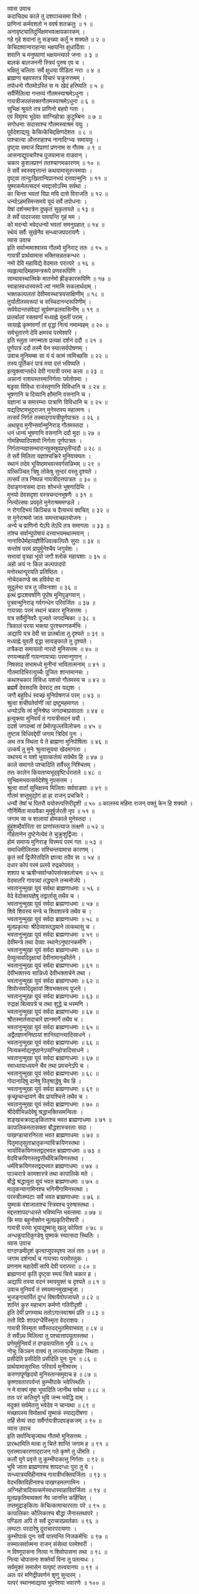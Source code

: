 व्यास उवाच  
कदाचिदथ काले तु दशपञ्चसमा विभो ।  
प्राणिनां कर्मवशतो न ववर्ष शतक्रतुः ॥ १ ॥  
अनावृष्ट्यातिदुर्भिक्षमभवत्क्षयकारकम् ।  
गहे गृहे शवानां तु सङ्ख्या कर्तुं न शक्यते ॥ २ ॥  
केचिदश्वान्वराहान्वा भक्षयन्ति क्षुधार्दिताः ।  
शवानि च मनुष्याणां भक्षयन्त्यपरे जनाः ॥ ३ ॥  
बालकं बालजननी स्त्रियं पुरुष एव च ।  
भक्षितुं चलिताः सर्वे क्षुधया पीडिता नराः ॥ ४ ॥  
ब्राह्मणा बहवस्तत्र विचारं चक्रुरुत्तमम् ।  
तपोधनो गौतमोऽस्ति स नः खेदं हरिष्यति ॥ ५ ॥  
सर्वैर्मिलित्वा गन्तव्यं गौतमस्याश्रमेऽधुना ।  
गायत्रीजपसंसक्तगौतमस्याश्रमेऽधुना ॥ ६ ॥  
सुभिक्षं श्रूयते तत्र प्राणिनो बहवो गताः ।  
एवं विमृश्य भूदेवाः साग्निहोत्राः कुटुम्बिनः ॥ ७ ॥  
सगोधनाः सदासाश्च गौतमस्याश्रमं ययुः ।  
पूर्वदेशाद्ययुः केचित्केचिद्दक्षिणदेशतः ॥ ८ ॥  
पाश्चात्या औत्तराहाश्च नानादिग्भ्यः समाययुः ।  
दृष्ट्‌वा समाजं विप्राणां प्रणनाम स गौतमः ॥ ९ ॥  
आसनाद्युपचारैश्च पूजयामास वाडवान् ।  
चकार कुशलप्रश्नं ततश्चागमकारणम् ॥ १० ॥  
ते सर्वे स्वस्ववृत्तान्तं कथयामासुरुत्स्मयाः ।  
दृष्ट्‌वा तान्दुःखितान्विप्रानभयं दत्तवान्मुनिः ॥ ११ ॥  
युष्माकमेतत्सदनं भवद्दासोऽस्मि सर्वथा ।  
का चिन्ता भवतां विप्रा मयि दासे विराजति ॥ १२ ॥  
धन्योऽहमस्मिन्समये यूयं सर्वे तपोधनाः ।  
येषां दर्शनमात्रेण दुष्कृतं सुकृतायते ॥ १३ ॥  
ते सर्वे पादरजसा पावयन्ति गृहं मम ।  
को मदन्यो भवेद्‌धन्यो भवतां समनुग्रहात् ॥ १४ ॥  
स्थेयं सर्वैः सुखेनैव सन्ध्याजपपरायणैः ।  
व्यास उवाच  
इति सर्वान्ममाश्वास्य गौतमो मुनिराट् ततः ॥ १५ ॥  
गायत्रीं प्रार्थयामास भक्तिसन्नतकन्धरः ।  
नमो देवि महाविद्ये वेदमातः परात्परे ॥ १६ ॥  
व्याहृत्यादिमहामन्त्ररूपे प्रणवरूपिणि ।  
साम्यावस्थात्मिके मातर्नमो ह्रीङ्काररूपिणि ॥ १७ ॥  
स्वाहास्वधास्वरूपे त्वां नमामि सकलार्थदाम् ।  
भक्तकल्पलतां देवीमवस्थात्रयसाक्षिणीम् ॥ १८ ॥  
तुर्यातीतस्वरूपां च सच्चिदानन्दरूपिणीम् ।  
सर्ववेदान्तसंवेद्यां सूर्यमण्डलवासिनीम् ॥ १९ ॥  
प्रातर्बालां रक्तवर्णां मध्याह्ने युवतीं पराम् ।  
सायाह्ने कृष्णवर्णां तां वृद्धां नित्यं नमाम्यहम् ॥ २० ॥  
सर्वभूतारणे देवि क्षमस्व परमेश्वरि ।  
इति स्तुता जगन्माता प्रत्यक्षं दर्शनं ददौ ॥ २१ ॥  
पूर्णपात्रं ददौ तस्मै येन स्यात्सर्वपोषणम् ।  
उवाच मुनिमम्बा सा यं यं कामं त्वमिच्छसि ॥ २२ ॥  
तस्य पूर्तिकरं पात्रं मया दत्तं भविष्यति ।  
इत्युक्त्वान्तर्दधे देवी गायत्री परमा कला ॥ २३ ॥  
अन्नानां राशयस्तस्मानिर्गताः पर्वतोपमाः ।  
षड्रसा विविधा राजंस्तृणानि विविधानि च ॥ २४ ॥  
भूषणानि च दिव्यानि क्षौमानि वसनानि च ।  
यज्ञानां च समारम्भाः पात्राणि विविधानि च ॥ २५ ॥  
यद्यदिष्टमभूद्‌राजन् मुनेस्तस्य महात्मनः ।  
तत्सर्वं निर्गतं तस्माद्‌गायत्रीपूर्णपात्रतः ॥ २६ ॥  
अथाहूय मुनीन्सर्वान्मुनिराड् गौतमस्तदा ।  
धनं धान्यं भूषणानि वसनानि ददौ मुदा ॥ २७ ॥  
गोमहिष्यादिपशवो निर्गताः पूर्णपात्रतः ।  
निर्गतान्यज्ञसम्भारान्स्रुक्स्रुवप्रभृतीन्ददौ ॥ २८ ॥  
ते सर्वे मिलिता यज्ञांश्चक्रिरे मुनिवाक्यतः ।  
स्थानं तदेव भूयिष्ठमभवत्स्वर्गसन्निभम् ॥ २९ ॥  
यत्किञ्चित् त्रिषु लोकेषु सुन्दरं वस्तु दृश्यते ।  
तत्सर्वं तत्र निष्पन्नं गायत्रीदत्तपात्रतः ॥ ३० ॥  
देवाङ्‌गनासमा दाराः शोभन्ते भूषणादिभिः ।  
मुनयो देवसदृशा वस्त्रचन्दनभूषणैः ॥ ३१ ॥  
नित्योत्सवः प्रववृते मुनेराश्रममण्डले ।  
न रोगादिभयं किञ्चिन्न च दैत्यभयं क्वचित् ॥ ३२ ॥  
स मुनेराश्रमो जातः समन्ताच्छतयोजनः ।  
अन्ये च प्राणिनो येऽपि तेऽपि तत्र समागताः ॥ ३३ ॥  
तांश्च सर्वान्पुपोषायं दत्त्वाभयमथात्मवान् ।  
नानाविधैर्महायज्ञैर्विधिवत्कल्पितैः सुराः ॥ ३४ ॥  
सन्तोषं परमं प्रापुर्मुनेश्चैव जगुर्यशः ।  
सभायां वृत्रहा भूयो जगौ श्लोकं महायशाः ॥ ३५ ॥  
अहो अयं नः किल कल्पपादपो  
मनोरथान्पूरयति प्रतिष्ठितः ।  
नोचेदकाण्डे क्व हविर्वपा वा  
सुदुर्लभा यत्र तु जीवनाशा ॥ ३६ ॥  
इत्थं द्वादशवर्षाणि पुपोष मुनिपुङ्‌गवान् ।  
पुत्रवन्मुनिराड् गर्वगन्धेन परिवर्जितः ॥ ३७ ॥  
गायत्र्याः परमं स्थानं चकार मुनिसत्तमः ।  
यत्र सर्वैर्मुनिवरैः पूज्यते जगदम्बिका ॥ ३८ ॥  
त्रिकालं परया भक्त्या पुरश्चरणकर्मभिः ।  
अद्यापि यत्र देवी सा प्रातर्बाला तु दृश्यते ॥ ३९ ॥  
मध्याह्ने युवती वृद्धा सायङ्काले तु दृश्यते ।  
तत्रैकदा समायातो नारदो मुनिसत्तमः ॥ ४० ॥  
रणयन्महतीं गायन्गायत्र्याः परमान्गुणान् ।  
निषसाद सभामध्ये मुनीनां भावितात्मनाम् ॥ ४१ ॥  
गौतमादिभिरत्युच्चैः पूजितः शान्तमानसः ।  
कथाश्चकार विविधा यशसो गौतमस्य च ॥ ४२ ॥  
ब्रह्मर्षे देवसदसि देवराट् तव यद्यशः ।  
जगौ बहुविधं स्वच्छं मुनिपोषणजं परम् ॥ ४३ ॥  
श्रुत्वा शचीपतेर्वाणीं त्वां द्रष्टुमहमागतः ।  
धन्योऽसि त्वं मुनिश्रेष्ठ जगदम्बाप्रसादतः ॥ ४४ ॥  
इत्युक्त्वा मुनिवर्यं तं गायत्रीसदनं ययौ ।  
ददर्श जगदम्बां तां प्रेमोत्फुल्लविलोचनः ॥ ४५ ॥  
तुष्टाव विधिवद्देवीं जगाम त्रिदिवं पुनः ।  
अथ तत्र स्थिता ये ते ब्राह्मणा मुनिपोषिताः ॥ ४६ ॥  
उत्कर्षं तु मुनेः श्रुत्वासूयया खेदमागताः ।  
यथास्य न यशो भूयात्कर्तव्यं सर्वथैव हि ॥ ४७ ॥  
काले समागते पश्चादिति सर्वैस्तु निश्चितम् ।  
ततः कालेन कियताप्यभूद्‌वृष्टिर्धरातले ॥ ४८ ॥  
सुभिक्षमभवत्सर्वदेशेषु नृपसत्तम ।  
श्रुत्वा वार्तां सुभिक्षस्य मिलिताः सर्ववाडवाः ॥ ४९ ॥  
गौतमं शप्तुमुद्योगं हा हा राजन् प्रचक्रिरे ।  
धन्यौ तेषां च पितरौ ययोरुत्पत्तिरीदृशी ॥ ५० ॥
कालस्य महिमा राजन् वक्तुं केन हि शक्यते ।  
गौर्निर्मिता माययैका मुमूर्षुर्जरती नृप ॥ ५१ ॥  
जगाम सा च शालायां होमकाले मुनेस्तदा ।  
हुंहुंशब्दैर्वारिता सा प्राणांस्तत्याज तत्क्षणे ॥ ५२ ॥  
गौर्हतानेन दुष्टेनेत्येवं ते चुक्रुशुर्द्विजाः ।  
होमं समाप्य मुनिराङ्‌ विस्मयं परमं गतः ॥ ५३ ॥  
समाधिमीलिताक्षः संश्चिन्तयामास कारणम् ।  
कृतं सर्वं द्विजैरेतदिति ज्ञात्वा तदैव सः ॥ ५४ ॥  
दधार कोपं परमं प्रलये रुद्रकोपवत् ।  
शशाप च ऋषीन्सर्वान्कोपसंरक्तलोचनः ॥ ५५ ॥  
वेदमातरि गायत्र्यां तद्ध्याने तन्मनोर्जपे ।  
भवतानुन्मुखा यूयं सर्वथा ब्राह्मणाधमाः ॥ ५६ ॥  
वेदे वेदोक्तयज्ञेषु तद्वार्तासु तथैव च ।  
भवतानुन्मुखा यूयं सर्वदा ब्राह्मणाधमाः ॥ ५७ ॥  
शिवे शिवस्य मन्त्रे च शिवशास्त्रे तथैव च ।  
भवतानुन्मुखा यूयं सर्वदा ब्राह्मणाधमाः ॥ ५८ ॥  
मूलप्रकृत्याः श्रीदेव्यास्तद्ध्याने तत्कथासु च ।  
भवतानुन्मुखा यूयं सर्वदा ब्राह्मणाधमाः ॥ ५९ ॥  
देवीमन्त्रे तथा देव्याः स्थानेऽनुष्ठानकर्मणि ।  
भवतानुन्मुखा यूयं सर्वदा ब्राह्मणाधमाः ॥ ६० ॥  
देव्युत्सवदिदृक्षायां देवीनामानुकीर्तने ।  
भवतानुन्मुखा यूयं सर्वदा ब्राह्मणाधमाः ॥ ६१ ॥  
देवीभक्तस्य सान्निध्ये देवीभक्तार्चने तथा ।  
भवतानुन्मुखा यूयं सर्वदा ब्राह्मणाधमाः ॥ ६२ ॥  
शिवोत्सवदिदृक्षायां शिवभक्तस्य पूजने ।  
भवतानुन्मुखा यूयं सर्वदा ब्राह्मणाधमाः ॥ ६३ ॥  
रुद्राक्षं बिल्वपत्रे च तथा शुद्धे च भस्मनि ।  
भवतानुन्मुखा यूयं सर्वदा ब्राह्मणाधमाः ॥ ६४ ॥  
श्रौतस्मार्तसदाचारे ज्ञानमार्गे तथैव च ।  
भवतानुन्मुखा यूयं सर्वदा ब्राह्मणाधमाः ॥ ६५ ॥  
अद्वैतज्ञाननिष्ठायां शान्तिदान्त्यादिसाधने ।  
भवतानुन्मुखा यूयं सर्वदा ब्राह्मणाधमाः ॥ ६६ ॥  
नित्यकर्माद्यनुष्ठानेऽप्यग्निहोत्रादिसाधने ।  
भवतानुन्मुखा यूयं सर्वदा ब्राह्मणाधमाः ॥ ६७ ॥  
स्वाध्यायाध्ययने चैव तथा प्रवचनेऽपि च ।  
भवतानुन्मुखा यूयं सर्वदा ब्राह्मणाधमाः ॥ ६८ ॥  
गोदानादिषु दानेषु पितृश्राद्धेषु चैव हि ।  
भवतानुन्मुखा यूयं सर्वदा ब्राह्मणाधमाः ॥ ६९ ॥  
कृच्छ्रचान्द्रायणे चैव प्रायश्चित्ते तथैव च ।  
भवतानुन्मुखा यूयं सर्वदा ब्राह्मणाधमाः ॥ ७० ॥  
श्रीदेवीभिन्नदेवेषु श्रद्धाभक्तिसमन्विताः ।  
शङ्‌खचक्राद्यङ्‌किताश्च भवत ब्राह्मणाधमाः ॥ ७१ ॥  
कापालिकमतासक्ता बौद्धशास्त्ररताः सदा ।  
पाखण्डाचारनिरता भवत ब्राह्मणाधमाः ॥ ७२ ॥  
पितृमातृसुताभ्रातृकन्याविक्रयिणस्तथा ।  
भार्याविकयिणस्तद्वद्भवत ब्राह्मणाधमाः ॥ ७३ ॥  
वेदविक्रयिणस्तद्वत्तीर्थविक्रयिणस्तथा ।  
धर्मविक्रयिणस्तद्वद्भवत ब्राह्मणाधमाः ॥ ७४ ॥  
पाञ्चरात्रे कामशास्त्रे तथा कापालिके मते ।  
बौद्धे श्रद्धायुता यूयं भवत ब्राह्मणाधमाः ॥ ७५ ॥  
मातृकन्यागामिनश्च भगिनीगामिनस्तथा ।  
परस्त्रीलम्पटाः सर्वे भवत ब्राह्मणाधमाः ॥ ७६ ॥  
युष्माकं वंशजाताश्च स्त्रियश्च पुरुषास्तथा ।  
मद्दत्तशापदग्धास्ते भविष्यन्ति भवत्समाः ॥ ७७ ॥  
किं मया बहुनोक्तेन मूलप्रकृतिरीश्वरी ।  
गायत्री परमा भूयाद्युष्मासु खलु कोपिता ॥ ७८ ॥  
अन्धकूपादिकुण्डेषु युष्माकं स्यात्सदा स्थितिः ।  
व्यास उवाच  
वाग्दण्डमीदृशं कृत्वाप्युपस्पृश्य जलं ततः ॥ ७९ ॥  
जगाम दर्शनार्थं च गायत्र्याः परमोस्तुकः ।  
प्रणनाम महादेवीं सापि देवी परात्परा ॥ ८० ॥  
ब्राह्मणानां कृतिं दृष्ट्‌वा स्मयं चित्ते चकार ह ।  
अद्यापि तस्या वदनं स्मययुक्तं च दृश्यते ॥ ८१ ॥  
उवाच मुनिवर्यं तं स्मयमानमुखाम्बुजा ।  
भुजङ्‌गायार्पितं दुग्धं विषायैवोपजायते ॥ ८२ ॥  
शान्तिं कुरु महाभाग कर्मणो गतिरीदृशी ।  
इति देवीं प्रणम्याथ ततोऽगात्स्वाश्रमं प्रति ॥ ८३ ॥  
ततो विप्रैः शापदग्धैर्विस्मृता वेदराशयः ।  
गायत्री विस्मृता सर्वैस्तदद्‌भुतमिवाभवत् ॥ ८४ ॥  
ते सर्वेऽथ मिलित्वा तु पश्चात्तापयुतास्तथा ।  
प्रणेमुर्मुनिवर्यं तं दण्डवत्पतिता भुवि ॥ ८५ ॥  
नोचुः किञ्चन वाक्यं तु लज्जयाधोमुखाः स्थिताः ।  
प्रसीदेति प्रसीदेति प्रसीदेति पुनः पुनः ॥ ८६ ॥  
प्रार्थयामासुरभितः परिवार्य मुनीश्वरम् ।  
करुणापूर्णहृदयो मुनिस्तान्समुवाच ह ॥ ८७ ॥  
कृष्णावतारपर्यन्तं कुम्भीपाके भवेत्स्थितिः ।  
न मे वाक्यं मृषा भूयादिति जानीथ सर्वथा ॥ ८८ ॥  
ततः परं कलियुगे भुवि जन्म भवेद्धि वाम् ।  
मदुक्तं सर्वमेतत्तु भवेदेव न चान्यथा ॥ ८९ ॥  
मच्छापस्य विमोक्षार्थं युष्माकं स्याद्यदीषणा ।  
तर्हि सेव्यं सदा सर्वैर्गायत्रीपदपङ्‌कजम् ॥ ९० ॥  
व्यास उवाच  
इति सर्वान्विसृज्याथ गौतमो मुनिसत्तमः ।  
प्रारब्धामिति मत्वा तु चित्ते शान्तिं जगाम ह ॥ ९१ ॥  
एतस्मात्कारणाद्‌राजन् गते कृष्णे तु धीमति ।  
कलौ युगे प्रवृत्ते तु कुम्भीपाकात्तु निर्गताः ॥ ९२ ॥  
भुवि जाता ब्राह्मणाश्च शापदग्धाः पुरा तु ये ।  
सन्ध्यात्रयविहीनाश्च गायत्रीभक्तिवर्जिताः ॥ ९३ ॥  
वेदभक्तिविहीनाश्च पाखण्डमतगामिनः ।  
अग्निहोत्रादिसत्कर्मस्वधास्वाहाविवर्जिताः ॥ ९४ ॥  
मूलप्रकृतिमव्यक्तां नैव जानन्ति कर्हिचित् ।  
तप्तमुद्राङ्‌किताः केचित्कामाचाररताः परे ॥ ९५ ॥  
कापालिकाः कौलिकाश्च बौद्धा जैनास्तथापरे ।  
पण्डिता अपि ते सर्वे दुराचारप्रवर्तकाः ॥ ९६ ॥  
लम्पटाः परदारेषु दुराचारपरायणाः ।  
कुम्भीपाकं पुनः सर्वे यास्यन्ति निजकर्मभिः ॥ ९७ ॥  
तस्मात्सर्वात्मना राजन् संसेव्या परमेश्वरी ।  
न विष्णूपासना नित्या न शिवोपासना तथा ॥ ९८ ॥  
नित्या चोपासना शक्तेर्यां विना तु पतत्यधः ।  
सर्वमुक्तं समासेन यत्पृष्टं तत्त्वयानघ ॥ ९९ ॥  
अतः परं मणिद्वीपवर्णनं शृणु सुन्दरम् ।  
यत्परं स्थानमाद्याया भुवनेश्या भवारणेः ॥ १०० ॥
